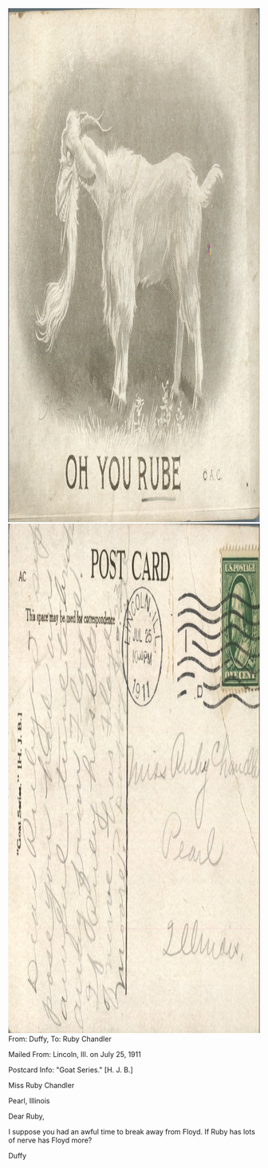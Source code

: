 <html><body><img class="alignnone size-full wp-image-1420" src="/wp-content/uploads/2014/06/postcard-2014-20140616_11274877_0624.jpg" alt="postcard-2014-20140616_11274877_0624" width="1468" height="1030"><img class="alignnone size-full wp-image-1421" src="/wp-content/uploads/2014/06/postcard-2014-20140616_11275656_0625.jpg" alt="postcard-2014-20140616_11275656_0625" width="1498" height="1021">From: Duffy, To: Ruby Chandler

Mailed From: Lincoln, Ill. on July 25, 1911

Postcard Info: "Goat Series." [H. J. B.]



Miss Ruby Chandler

Pearl, Illinois



Dear Ruby,

I suppose you had an awful time to break away from Floyd. If Ruby has lots of nerve has Floyd more?

Duffy</body></html>